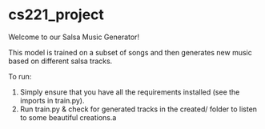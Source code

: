 # cs221_project

Welcome to our Salsa Music Generator!

This model is trained on a subset of songs and then generates
new music based on different salsa tracks.

To run:
1. Simply ensure that you have all the requirements
installed (see the imports in train.py).
2. Run train.py & check for generated tracks in the created/ folder
to listen to some beautiful creations.a


